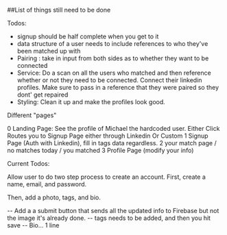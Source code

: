 ##List of things still need to be done


Todos:

- signup should be half complete when you get to it
- data structure of a user needs to include references to who they've been matched up with
- Pairing : take in input from both sides as to whether they want to be connected
- Service: Do a scan on all the users who matched and then reference whether or not they need to be connected.
Connect their linkedin profiles. Make sure to pass in a reference that they were paired so they dont' get repaired
- Styling: Clean it up and make the profiles look good.

Different "pages"

0 Landing Page: See the profile of Michael the hardcoded user. 
  Either Click Routes you to Signup Page 
  either through Linkedin Or Custom
1 Signup Page (Auth with Linkedin), fill in tags data regardless.
2 your match page / no matches today / you matched
3 Profile Page (modify your info)


Current Todos:
<!-- Fetch a user who is not yourself, display them on the screen next to yourself, and then log an action from you to them, then log that you guys have "matched".

Update a users 'match potentials' based during user creation one time/ -->

<!-- Dispatch an action that updates that array with 3 fields - active,  -->

<!-- Check for whether or not the other person also liked u. If they did, then display a match. if they didn't, then say. Ok check back in x amount of time. -->

<!-- Set up the user creation data to account for 'the tags'. It's in the profile data, and you can add or remove them properly. -->

<!-- Set up authorization with linkedin integration -->

<!-- //Allow user to create a account w/ Linkedin. Add additional data afterwards
If User is already defined, then need to be able to 
(such as required data) -->

<!-- //Allow user to log back in using linkedin. -->

Allow user to do two step process to create an account. First, create a name, email, and password. 

Then, add a photo, tags, and bio.

<!-- -- Photo needs to be able to upload something for them (auto saves or updates) -->
-- Add a a submit button that sends all the updated info to Firebase but not the image it's already done.
-- tags needs to be added, and then you hit save
-- Bio... 1 line


